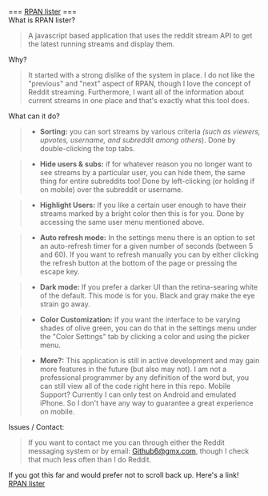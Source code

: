 === [RPAN lister](https://dextronix.github.io/RPAN-lister/) ===  
What is RPAN lister?  
>A javascript based application that uses the reddit stream API to get the latest running streams and display them. 

Why?  
>It started with a strong dislike of the system in place. I do not like the "previous" and "next" aspect of RPAN, though I love the concept of Reddit streaming. Furthermore, I want all of the information about current streams in one place and that's exactly what this tool does.  

What can it do?  
>- **Sorting:** you can sort streams by various criteria *(such as viewers, upvotes, username, and subreddit among others*). Done by double-clicking the top tabs.

>- **Hide users & subs:** if for whatever reason you no longer want to see streams by a particular user, you can hide them, the same thing for entire subreddits too! Done by left-clicking (or holding if on mobile) over the subreddit or username.

>- **Highlight Users:** If you like a certain user enough to have their streams marked by a bright color then this is for you. Done by accessing the same user menu mentioned above.

>- **Auto refresh mode:** In the settings menu there is an option to set an auto-refresh timer for a given number of seconds (between 5 and 60). If you want to refresh manually you can by either clicking the refresh button at the bottom of the page or pressing the escape key. 

>- **Dark mode:** If you prefer a darker UI than the retina-searing white of the default. This mode is for you. Black and gray make the eye strain go away. 

>- **Color Customization:** If you want the interface to be varying shades of olive green, you can do that in the settings menu under the "Color Settings" tab by clicking a color and using the picker menu. 

>- **More?:** This application is still in active development and may gain more features in the future (but also may not). I am not a professional programmer by any definition of the word but, you can still view all of the code right here in this repo.
Mobile Support?
>Currently I can only test on Android and emulated iPhone. So I don't have any way to guarantee a great experience on mobile. 

Issues / Contact:
>If you want to contact me you can through either the Reddit messaging system or by email: Github6@gmx.com, though I check that much less often than I do Reddit.
  
  
If you got this far and would prefer not to scroll back up. Here's a link!  
[RPAN lister](https://dextronix.github.io/RPAN-lister/)  